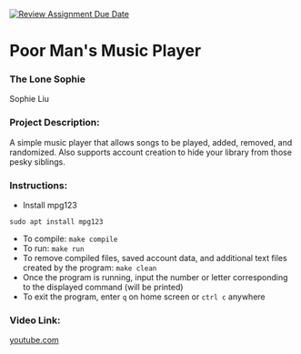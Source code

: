 [![Review Assignment Due Date](https://classroom.github.com/assets/deadline-readme-button-22041afd0340ce965d47ae6ef1cefeee28c7c493a6346c4f15d667ab976d596c.svg)](https://classroom.github.com/a/Vh67aNdh)
# Poor Man's Music Player

### The Lone Sophie

Sophie Liu

### Project Description:

A simple music player that allows songs to be played, added, removed, and randomized. Also supports account creation to hide your library from those pesky siblings.

### Instructions:

- Install mpg123
```
sudo apt install mpg123
```
- To compile: ``make compile``
- To run: ``make run``
- To remove compiled files, saved account data, and additional text files created by the program: ``make clean``
- Once the program is running, input the number or letter corresponding to the displayed command (will be printed)
- To exit the program, enter ``q`` on home screen or ``ctrl c`` anywhere

### Video Link:
[youtube.com](youtube.com)

